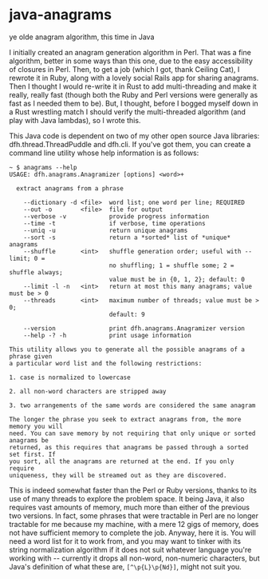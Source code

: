 # java-anagrams
ye olde anagram algorithm, this time in Java

I initially created an anagram generation algorithm in Perl. That was a fine algorithm, better
in some ways than this one, due to the easy accessibility of closures in Perl. Then, to get a
job (which I got, thank Ceiling Cat), I rewrote it in Ruby, along with a lovely social Rails app for
sharing anagrams. Then I thought I would re-write it in Rust to add multi-threading and make it really,
really fast (though both the Ruby and Perl versions were generally as fast as I needed them to be). But,
I thought, before I bogged myself down in a Rust wrestling match I should verify the multi-threaded
algorithm (and play with Java lambdas), so I wrote this.

This Java code is dependent on two of my other open source Java libraries: dfh.thread.ThreadPuddle and
dfh.cli. If you've got them, you can create a command line utility whose help information is as follows:

```
~ $ anagrams --help
USAGE: dfh.anagrams.Anagramizer [options] <word>+

  extract anagrams from a phrase

    --dictionary -d <file>  word list; one word per line; REQUIRED
    --out -o        <file>  file for output
    --verbose -v            provide progress information
    --time -t               if verbose, time operations
    --uniq -u               return unique anagrams
    --sort -s               return a *sorted* list of *unique* anagrams
    --shuffle       <int>   shuffle generation order; useful with --limit; 0 =
                            no shuffling; 1 = shuffle some; 2 = shuffle always; 
                            value must be in {0, 1, 2}; default: 0
    --limit -l -n   <int>   return at most this many anagrams; value must be > 0
    --threads       <int>   maximum number of threads; value must be > 0;
                            default: 9

    --version               print dfh.anagrams.Anagramizer version
    --help -? -h            print usage information

This utility allows you to generate all the possible anagrams of a phrase given 
a particular word list and the following restrictions:

1. case is normalized to lowercase

2. all non-word characters are stripped away

3. two arrangements of the same words are considered the same anagram

The longer the phrase you seek to extract anagrams from, the more memory you will
need. You can save memory by not requiring that only unique or sorted anagrams be
returned, as this requires that anagrams be passed through a sorted set first. If
you sort, all the anagrams are returned at the end. If you only require 
uniqueness, they will be streamed out as they are discovered.
```

This is indeed somewhat faster than the Perl or Ruby versions, thanks to its use of
many threads to explore the problem space. It being Java, it also requires vast
amounts of memory, much more than either of the previous two versions. In fact, some
phrases that were tractable in Perl are no longer tractable for me because my machine,
with a mere 12 gigs of memory, does not have sufficient memory to complete the job.
Anyway, here it is. You will need a word list for it to work from, and you may want
to tinker with its string normalization algorithm if it does not suit whatever
language you're working with -- currently it drops all non-word, non-numeric characters, but
Java's definition of what these are, `[^\p{L}\p{Nd}]`, might not suit you.
